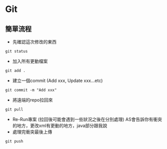Git
===
簡單流程
--- 

- 先確認這次修改的東西 
```
git status
```
- 加入所有更動檔案
```
git add .
```
- 建立一個commit (Add xxx, Update xxx...etc)
```
git commit -m "Add xxx"
```
- 將遠端的repo拉回來
```
git pull
```

- Re-Run專案 (拉回後可能會遇到一些狀況之後在分別處理)
AS會告訴你有衝突的地方，更改xml有更動的地方，java部分跟我說
- 處理完衝突最後上傳
```
git push
```
